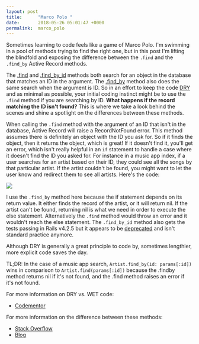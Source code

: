 ```yaml
---
layout: post
title:      "Marco Polo "
date:       2018-05-26 05:01:47 +0000
permalink:  marco_polo
---
```



Sometimes learning to code feels like a game of Marco Polo. I'm swimming in a pool of methods trying to find the right one, but in this post I'm lifting the blindfold and exposing the difference between the `.find` and the `.find_by` Active Record methods. 

The [.find](http://api.rubyonrails.org/v5.2.0/classes/ActiveRecord/FinderMethods.html#method-i-find) and [.find_by_id](https://www.rubydoc.info/github/jnicklas/capybara/Capybara%2FNode%2FFinders:find_by_id) methods both search for an object in the database that matches an ID in the argument. The [.find_by](http://api.rubyonrails.org/v5.2.0/classes/ActiveRecord/FinderMethods.html#method-i-find_by) method also does the same search when the argument is ID. So in an effort to keep the code [DRY](https://en.wikipedia.org/wiki/Don%27t_repeat_yourself) and as minimal as possible, your initial coding instinct might be to use the `.find` method if you are searching by ID. **What happens if the record matching the ID isn't found?** This is where we take a look behind the scenes and shine a spotlight on the differences between these methods. 

When calling the `.find` method with the argument of an ID that isn't in the database, Active Record will raise a RecordNotFound error.  This method assumes there is definitely an object with the ID you ask for. So if it finds the object, then it returns the object, which is great! If it doesn't find it, you'll get an error, which isn't really helpful in an `if` statement to handle a case where it doesn't find the ID you asked for. For instance in a music app index, if a user searches for an artist based on their ID, they could see all the songs by that particular artist. If the artist couldn't be found, you might want to let the user know and redirect them to see all artists. Here's the code:

![](https://i.imgur.com/wSe68vV.png)

I use the `.find_by` method here because the if statement depends on its return value. It either finds the record of the artist, or it will return nil. If the artist can't be found, returning nil is what we need in order to execute the else statement. Alternatively the `.find` method would throw an error and it wouldn't reach the else statement. The `.find_by_id` method also gets the tests passing in Rails v4.2.5 but it appears to be [deprecated](https://apidock.com/rails/ActiveRecord/FinderMethods/find_by_attributes) and isn't standard practice anymore. 

Although DRY is generally a great principle to code by, sometimes lengthier, more explicit code saves the day. 

TL;DR: In the case of a music app search, `Artist.find_by(id: params[:id])` wins in comparison to `Artist.find(params[:id])` because the .findby method returns nil if it's not found, and the .find method raises an error if it's not found. 

For more information on DRY vs. WET code:

* [Codementor](https://www.codementor.io/joshuaaroke/dry-code-vs-wet-code-89xjwv11w)

For more information on the difference between these methods:
* [Stack Overflow](https://stackoverflow.com/questions/15185919/whats-the-difference-between-find-where-and-find-by-id/15185941)
* [Blog](http://duanesbrain.blogspot.com/2008/01/activerecord-find-vs-findbyid.html)
